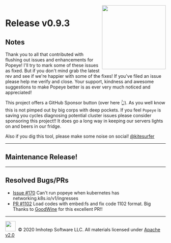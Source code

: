 <img src="https://raw.githubusercontent.com/derailed/popeye/master/assets/popeye_logo.png" align="right" width="200" height="auto"/>

# Release v0.9.3

## Notes

Thank you to all that contributed with flushing out issues and enhancements for Popeye! I'll try to mark some of these issues as fixed. But if you don't mind grab the latest rev and see if we're happier with some of the fixes! If you've filed an issue please help me verify and close. Your support, kindness and awesome suggestions to make Popeye better is as ever very much noticed and appreciated!

This project offers a GitHub Sponsor button (over here 👆). As you well know this is not pimped out by big corps with deep pockets. If you feel `Popeye` is saving you cycles diagnosing potential cluster issues please consider sponsoring this project!! It does go a long way in keeping our servers lights on and beers in our fridge.

Also if you dig this tool, please make some noise on social! [@kitesurfer](https://twitter.com/kitesurfer)

---

## Maintenance Release!

---

## Resolved Bugs/PRs

* [Issue #170](https://github.com/derailed/popeye/issues/170) Can't run popeye when kubernetes has networking.k8s.io/v1/ingresses
* [PR #1102](https://github.com/derailed/popeye/pull/174) Load codes with embed:fs and fix code 1102 format. Big Thanks to [GoodWine](https://github.com/Goodwine) for this excellent PR!!

---

<img src="https://raw.githubusercontent.com/derailed/popeye/master/assets/imhotep_logo.png" width="32" height="auto"/>&nbsp; © 2020 Imhotep Software LLC. All materials licensed under [Apache v2.0](http://www.apache.org/licenses/LICENSE-2.0)

